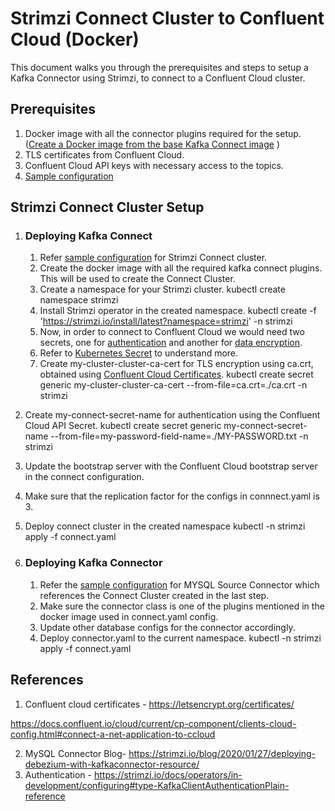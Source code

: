 # <a name="_1wcd6ofrjeuj"></a>Strimzi Connect Cluster to Confluent Cloud (Docker)

This document walks you through the prerequisites and steps to setup a Kafka Connector using Strimzi, to connect to a Confluent Cloud cluster.
## <a name="_5rja607z0n5"></a>Prerequisites
1. Docker image with all the connector plugins required for the setup.([Create a Docker image from the base Kafka Connect image](https://strimzi.io/docs/operators/in-development/deploying#creating-new-image-from-base-str) )
1. TLS certificates from Confluent Cloud.
1. Confluent Cloud API keys with necessary access to the topics.
1. [Sample configuration](https://github.com/ck-stsse/strimzi/tree/main/connect)
## <a name="_qwf7k8s4n901"></a>Strimzi Connect Cluster Setup
1. ### <a name="_wtyoza2j2me"></a>Deploying Kafka Connect
   1. Refer [sample configuration](https://github.com/ck-stsse/strimzi/blob/main/connect/connect.yaml) for Strimzi Connect cluster.
   1. Create the docker image with all the required kafka connect plugins. This will be used to create the Connect Cluster.
   1. Create a namespace for your Strimzi cluster.
      kubectl create namespace strimzi
   1. Install Strimzi operator in the created namespace.
      kubectl create -f 'https://strimzi.io/install/latest?namespace=strimzi' -n strimzi
   1. Now, in order to connect to Confluent Cloud we would need two secrets, one for [authentication](https://docs.confluent.io/cloud/current/access-management/authenticate/api-keys/api-keys.html#use-api-keys-to-control-access-in-ccloud) and another for [data encryption](https://docs.confluent.io/cloud/current/cp-component/clients-cloud-config.html#connect-a-net-application-to-ccloud).
   1. Refer to [Kubernetes Secret](https://kubernetes.io/docs/concepts/configuration/secret/) to understand more.
   1. Create my-cluster-cluster-ca-cert for TLS encryption using ca.crt, obtained using [Confluent Cloud Certificates](https://letsencrypt.org/certs/).
      kubectl create secret generic my-cluster-cluster-ca-cert --from-file=ca.crt=./ca.crt -n strimzi

1. Create my-connect-secret-name for authentication using the Confluent Cloud API Secret.
   kubectl create secret generic my-connect-secret-name --from-file=my-password-field-name=./MY-PASSWORD.txt -n strimzi
1. Update the bootstrap server with the Confluent Cloud bootstrap server in the connect configuration.
1. Make sure that the replication factor for the configs in connnect.yaml is 3.
1. Deploy connect cluster in the created namespace
   kubectl -n strimzi apply -f connect.yaml
1. ### <a name="_akliss3i1igd"></a>Deploying Kafka Connector
   1. Refer the [sample configuration](https://github.com/ck-stsse/strimzi/blob/main/connect/connector.yaml) for MYSQL Source Connector which references the Connect Cluster created in the last step.
   1. Make sure the connector class is one of the plugins mentioned in the docker image used in connect.yaml config.
   1. Update other database configs for the connector accordingly.
   1. Deploy connector.yaml to the current namespace.
      kubectl -n strimzi apply -f connect.yaml
## <a name="_sv1s5rcr2omw"></a>References
1. Confluent cloud certificates - <https://letsencrypt.org/certificates/>

<https://docs.confluent.io/cloud/current/cp-component/clients-cloud-config.html#connect-a-net-application-to-ccloud>

2. MySQL Connector Blog- <https://strimzi.io/blog/2020/01/27/deploying-debezium-with-kafkaconnector-resource/>
3. Authentication - <https://strimzi.io/docs/operators/in-development/configuring#type-KafkaClientAuthenticationPlain-reference>

